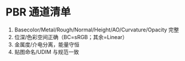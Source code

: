 # PBR 通道清单

1. Basecolor/Metal/Rough/Normal/Height/AO/Curvature/Opacity 完整
2. 位深/色彩空间正确（BC=sRGB；其余=Linear）
3. 金属度/介电分离，能量守恒
4. 贴图命名/UDIM 与规范一致
